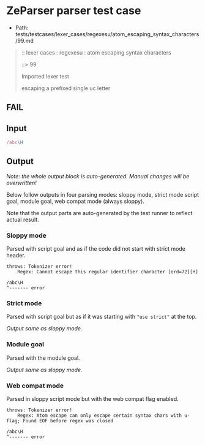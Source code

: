 # ZeParser parser test case

- Path: tests/testcases/lexer_cases/regexesu/atom_escaping_syntax_characters/99.md

> :: lexer cases : regexesu : atom escaping syntax characters
>
> ::> 99
>
> Imported lexer test
>
> escaping a prefixed single uc letter

## FAIL

## Input

`````js
/abc\H
`````

## Output

_Note: the whole output block is auto-generated. Manual changes will be overwritten!_

Below follow outputs in four parsing modes: sloppy mode, strict mode script goal, module goal, web compat mode (always sloppy).

Note that the output parts are auto-generated by the test runner to reflect actual result.

### Sloppy mode

Parsed with script goal and as if the code did not start with strict mode header.

`````
throws: Tokenizer error!
    Regex: Cannot escape this regular identifier character [ord=72][H]

/abc\H
^------- error
`````

### Strict mode

Parsed with script goal but as if it was starting with `"use strict"` at the top.

_Output same as sloppy mode._

### Module goal

Parsed with the module goal.

_Output same as sloppy mode._

### Web compat mode

Parsed in sloppy script mode but with the web compat flag enabled.

`````
throws: Tokenizer error!
    Regex: Atom escape can only escape certain syntax chars with u-flag; Found EOF before regex was closed

/abc\H
^------- error
`````

